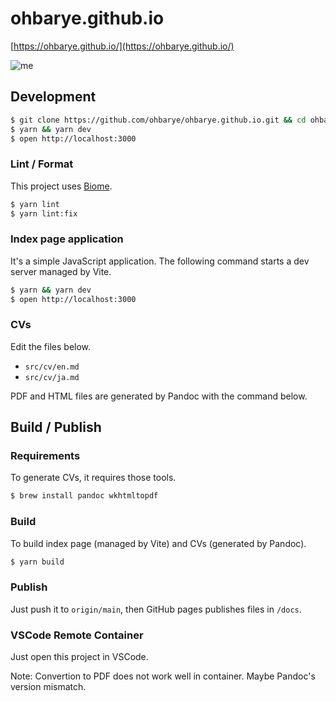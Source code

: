 # ohbarye.github.io

[https://ohbarye.github.io/](https://ohbarye.github.io/)

![me](https://cloud.githubusercontent.com/assets/1811616/21566624/fca372da-cee7-11e6-9b48-f3d1b215ddb6.gif)

## Development

```sh
$ git clone https://github.com/ohbarye/ohbarye.github.io.git && cd ohbarye.github.io
$ yarn && yarn dev
$ open http://localhost:3000
```

### Lint / Format

This project uses [Biome](https://biomejs.dev/).

```sh
$ yarn lint
$ yarn lint:fix
```

### Index page application

It's a simple JavaScript application. The following command starts a dev server managed by Vite.

```sh
$ yarn && yarn dev
$ open http://localhost:3000
```

### CVs

Edit the files below.

- `src/cv/en.md`
- `src/cv/ja.md`

PDF and HTML files are generated by Pandoc with the command below.

## Build / Publish

### Requirements

To generate CVs, it requires those tools.

```sh
$ brew install pandoc wkhtmltopdf
```

### Build

To build index page (managed by Vite) and CVs (generated by Pandoc).

```sh
$ yarn build
```

### Publish

Just push it to `origin/main`, then GitHub pages publishes files in `/docs`.

### VSCode Remote Container

Just open this project in VSCode.

Note: Convertion to PDF does not work well in container. Maybe Pandoc's version mismatch.
